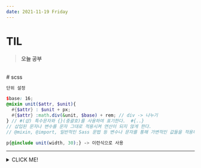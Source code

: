 ```yaml
---
date: 2021-11-19 Friday
---
```


# TIL

> **오늘 공부**
<br />
# scss

```scss
단위 설정

$base: 16;
@mixin unit($attr, $unit){
  #{$attr} : $unit + px; 
  #{$attr} :math.div(&unit, $base) + rem; // div -> 나누기 
} // #(샵) 특수문자와 {}(중괄호)를 사용하여 표기한다.  #{..}
// 삽입된 문자나 변수를 문자 그대로 적용시켜 연산이 되지 않게 한다.
// @mixin, @import, 일반적인 Sass 문법 등 변수나 문자를 통해 가변적인 값들을 적용해야하는 경우 사용한다.

p{@include unit(width, 30);} -> 이런식으로 사용
```


---
<details>
<summary>CLICK ME!</summary>  

- https://abcdqbbq.tistory.com/82
</detials>  

